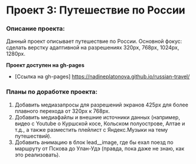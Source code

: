 # Проект 3: Путешествие по России

### Описание проекта:

Данный проект описывает путешествие по России. Основной фокус: сделать верстку адаптивной на разрешениях 320px, 768px, 1024px, 1280px.

**Проект доступен на gh-pages**

* [Ссылка на gh-pages] https://nadineplatonova.github.io/russian-travel/

### Планы по доработке проекта:

1. Добавить медиазапросы для разрешений экранов 425px для более плавного перехода от 320px к 768px.
2. Добавить медиафайлы и внешние источники данных (например, видео с Youtube о Куршской косе, Кольском полуострове, Алтае и т.д., а также разместить плейлист с Яндекс.Музыки на тему путешествий).
3. Добавить анимацию в блок lead__image, где бы ехал поезд по маршруту от Пскова до Улан-Удэ (правда, пока даже не знаю, как это реализовать).
